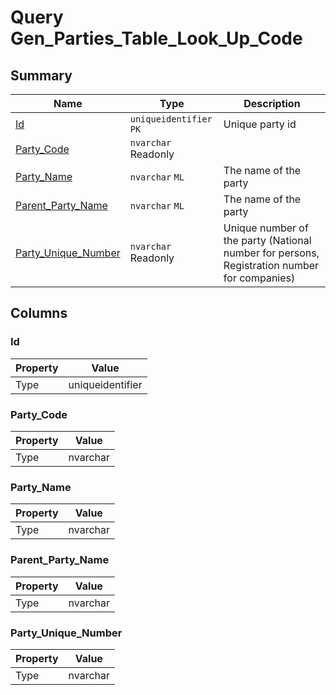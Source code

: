 # Query Gen_Parties_Table_Look_Up_Code


## Summary

| Name | Type | Description |
| - | - | --- |
|[Id](#id)|`uniqueidentifier` `PK`|Unique party id|
|[Party_Code](#party_code)|`nvarchar` Readonly||
|[Party_Name](#party_name)|`nvarchar` `ML`|The name of the party|
|[Parent_Party_Name](#parent_party_name)|`nvarchar` `ML`|The name of the party|
|[Party_Unique_Number](#party_unique_number)|`nvarchar` Readonly|Unique number of the party (National number for persons, Registration number for companies)|

## Columns

### Id

| Property | Value |
| - | - |
|Type|uniqueidentifier|

### Party_Code

| Property | Value |
| - | - |
|Type|nvarchar|

### Party_Name

| Property | Value |
| - | - |
|Type|nvarchar|

### Parent_Party_Name

| Property | Value |
| - | - |
|Type|nvarchar|

### Party_Unique_Number

| Property | Value |
| - | - |
|Type|nvarchar|


